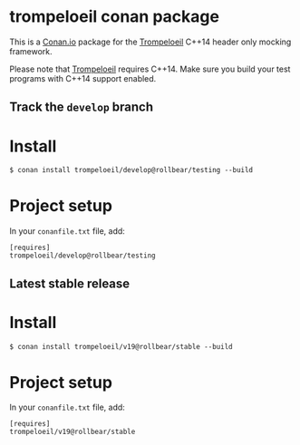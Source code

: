 # trompeloeil conan package

This is a [Conan.io](https://www.conan.io) package for the
[Trompeloeil](https://github.com/rollbear/trompeloeil) C++14 header
only mocking framework.

Please note that [Trompeloeil](https://github.com/rollbear/trompeloeil)
requires C++14. Make sure you build your test programs with C++14
support enabled.

## Track the `develop` branch

# Install

`$ conan install trompeloeil/develop@rollbear/testing --build`

# Project setup

In your `conanfile.txt` file, add:

```
[requires]
trompeloeil/develop@rollbear/testing
```

## Latest stable release

# Install

`$ conan install trompeloeil/v19@rollbear/stable --build`

# Project setup

In your `conanfile.txt` file, add:

```
[requires]
trompeloeil/v19@rollbear/stable
```
